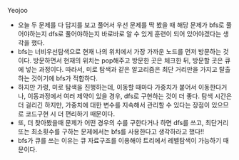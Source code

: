 Yeojoo
- 오늘 두 문제를 다 답지를 보고 풀어서 우선 문제를 딱 봤을 때 해당 문제가 bfs로 풀어야하는지 dfs로 풀어야하는지 바로바로 알 수 있게 훈련이 되어 있어야겠다는 생각을 했다.
- bfs는 너비우선탐색으로 현재 나의 위치에서 가장 가까운 노드를 먼저 방문하는 것이다. 방문하면서 현재의 위치는 pop해주고 방문한 곳은 체크한 뒤, 방문할 곳은 큐에 넣는 과정이다. 따라서, 미로 탐색과 같은 알고리즘은 최단 거리만을 가지고 탈출하는 것이기에 bfs가 적합하다.
- 하지만 가령, 미로 탐색을 진행하는데, 이동할 때마다 가중치가 붙어서 이동한다거나, 이동과정에서 여러 제약이 있을 경우, dfs로 구현하는 것이 더 좋다. 탐색 시간은 더 걸리긴 하지만, 가중치에 대한 변수를 지속해서 관리할 수 있다는 장점이 있으므로 코드구현 시 더 편리하기 때문이다.
- 또, 더 찾아봤을때 문제가 어떤 경우의 수를 구한다거나 하면 dfs를 쓰고, 최단거리 또는 최소횟수를 구하는 문제에서는 bfs를 사용한다고 생각하라고 했다!!
- bfs가 큐를 쓰는 이유는 큐 자료구조를 이용해야 트리에서 레벨탐색이 가능하기 때문이다.